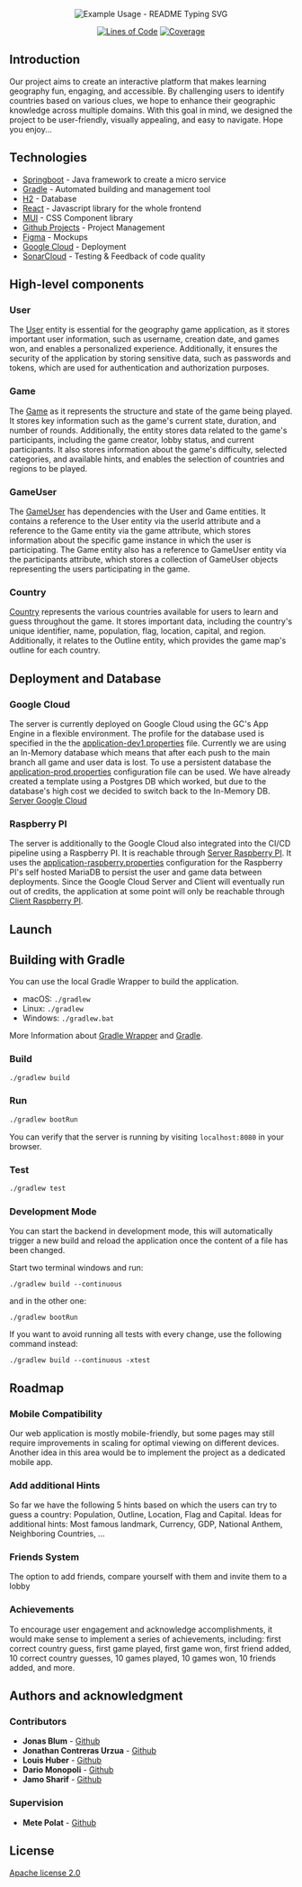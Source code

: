 <p align="center">
  <img src="https://readme-typing-svg.demolab.com/?lines=Sopra+Group+20!;Guess+The+Country!&font=Fira%20Code&center=true&width=600&height=80&duration=4000&pause=500" alt="Example Usage - README Typing SVG">
</p>

<div align="center">
  
[![Lines of Code](https://sonarcloud.io/api/project_badges/measure?project=sopra-fs23-group-20_server&metric=ncloc)](https://sonarcloud.io/summary/new_code?id=sopra-fs23-group-20_server)
[![Coverage](https://sonarcloud.io/api/project_badges/measure?project=sopra-fs23-group-20_server&metric=coverage)](https://sonarcloud.io/summary/new_code?id=sopra-fs23-group-20_server)
  
</div>

## Introduction

Our project aims to create an interactive platform that makes learning geography fun, engaging, and accessible. By challenging users to identify countries based on various clues, we hope to enhance their geographic knowledge across multiple domains. With this goal in mind, we designed the project to be user-friendly, visually appealing, and easy to navigate. Hope you enjoy...

## Technologies

-   [Springboot](https://spring.io/) - Java framework to create a micro service
-   [Gradle](https://gradle.org/) - Automated building and management tool
-   [H2](https://www.h2database.com/html/main.html) - Database
-   [React](https://reactjs.org/docs/getting-started.html) - Javascript library for the whole frontend
-   [MUI](https://mui.com/) - CSS Component library
-   [Github Projects](https://github.com/explore) - Project Management
-   [Figma](https://figma.com/) - Mockups
-   [Google Cloud](https://cloud.google.com/) - Deployment
-   [SonarCloud](https://sonarcloud.io/) - Testing & Feedback of code quality

## High-level components

### User

The [User](https://github.com/sopra-fs23-group-20/server/blob/827958492eda6547c71077f69acf2fd5a0bd2537/src/main/java/ch/uzh/ifi/hase/soprafs23/entityDB/User.java) entity is essential for the geography game application, as it stores important user information, such as username, creation date, and games won, and enables a personalized experience. Additionally, it ensures the security of the application by storing sensitive data, such as passwords and tokens, which are used for authentication and authorization purposes.

### Game

The [Game](https://github.com/sopra-fs23-group-20/server/blob/628d671fff0967c6fd185b5291b4fb43f3db6068/src/main/java/ch/uzh/ifi/hase/soprafs23/entityDB/Game.java) as it represents the structure and state of the game being played. It stores key information such as the game's current state, duration, and number of rounds. Additionally, the entity stores data related to the game's participants, including the game creator, lobby status, and current participants. It also stores information about the game's difficulty, selected categories, and available hints, and enables the selection of countries and regions to be played.

### GameUser

The [GameUser](https://github.com/sopra-fs23-group-20/server/blob/628d671fff0967c6fd185b5291b4fb43f3db6068/src/main/java/ch/uzh/ifi/hase/soprafs23/entityDB/GameUser.java) has dependencies with the User and Game entities. It contains a reference to the User entity via the userId attribute and a reference to the Game entity via the game attribute, which stores information about the specific game instance in which the user is participating. The Game entity also has a reference to GameUser entity via the participants attribute, which stores a collection of GameUser objects representing the users participating in the game.

### Country

[Country](https://github.com/sopra-fs23-group-20/server/blob/628d671fff0967c6fd185b5291b4fb43f3db6068/src/main/java/ch/uzh/ifi/hase/soprafs23/entityDB/Country.java) represents the various countries available for users to learn and guess throughout the game. It stores important data, including the country's unique identifier, name, population, flag, location, capital, and region. Additionally, it relates to the Outline entity, which provides the game map's outline for each country.

## Deployment and Database

### Google Cloud

The server is currently deployed on Google Cloud using the GC's App Engine in a flexible environment. The profile for the database used is specified in the the [application-dev1.properties](https://github.com/sopra-fs23-group-20/server/blob/628d671fff0967c6fd185b5291b4fb43f3db6068/src/main/resources/application-dev1.properties) file. Currently we are using an In-Memory database which means that after each push to the main branch all game and user data is lost. To use a persistent database the [application-prod.properties](https://github.com/sopra-fs23-group-20/server/blob/628d671fff0967c6fd185b5291b4fb43f3db6068/src/main/resources/application-prod.properties) configuration file can be used. We have already created a template using a Postgres DB which worked, but due to the database's high cost we decided to switch back to the In-Memory DB. [Server Google Cloud](https://sopra-fs23-group-20-server.oa.r.appspot.com/)

### Raspberry PI

The server is additionally to the Google Cloud also integrated into the CI/CD pipeline using a Raspberry PI. It is reachable through [Server Raspberry PI](https://sopra-fs23-group20-server.pktriot.net). It uses the [application-raspberry.properties](https://github.com/sopra-fs23-group-20/server/blob/628d671fff0967c6fd185b5291b4fb43f3db6068/src/main/resources/application-raspberry.properties) configuration for the Raspberry PI's self hosted MariaDB to persist the user and game data between deployments. Since the Google Cloud Server and Client will eventually run out of credits, the application at some point will only be reachable through [Client Raspberry PI](https://sopra-fs23-group20-client.pktriot.net).

## Launch

## Building with Gradle

You can use the local Gradle Wrapper to build the application.

-   macOS: `./gradlew`
-   Linux: `./gradlew`
-   Windows: `./gradlew.bat`

More Information about [Gradle Wrapper](https://docs.gradle.org/current/userguide/gradle_wrapper.html) and [Gradle](https://gradle.org/docs/).

### Build

```bash
./gradlew build
```

### Run

```bash
./gradlew bootRun
```

You can verify that the server is running by visiting `localhost:8080` in your browser.

### Test

```bash
./gradlew test
```

### Development Mode

You can start the backend in development mode, this will automatically trigger a new build and reload the application once the content of a file has been changed.

Start two terminal windows and run:

`./gradlew build --continuous`

and in the other one:

`./gradlew bootRun`

If you want to avoid running all tests with every change, use the following command instead:

`./gradlew build --continuous -xtest`

## Roadmap

### Mobile Compatibility

Our web application is mostly mobile-friendly, but some pages may still require improvements in scaling for optimal viewing on different devices. Another idea in this area would be to implement the project as a dedicated mobile app.

### Add additional Hints

So far we have the following 5 hints based on which the users can try to guess a country: Population, Outline, Location, Flag and Capital. Ideas for additional hints: Most famous landmark, Currency, GDP, National Anthem, Neighboring Countries, ...

### Friends System

The option to add friends, compare yourself with them and invite them to a lobby

### Achievements

To encourage user engagement and acknowledge accomplishments, it would make sense to implement a series of achievements, including: first correct country guess, first game played, first game won, first friend added, 10 correct country guesses, 10 games played, 10 games won, 10 friends added, and more.

## Authors and acknowledgment

### Contributors

-   **Jonas Blum** - [Github](https://github.com/robonder)
-   **Jonathan Contreras Urzua** - [Github](https://github.com/JonathanContrerasM)
-   **Louis Huber** - [Github](https://github.com/L-Huber)
-   **Dario Monopoli** - [Github](https://github.com/dariomonopoli-dev)
-   **Jamo Sharif** - [Github](https://github.com/JSha91)

### Supervision

-   **Mete Polat** - [Github](https://github.com/polatmete)

## License

[Apache license 2.0](https://github.com/sopra-fs23-group-20/server/blob/6dc8281b0a876fa1d310626a704e0e4bfa08b86d/LICENSE)
